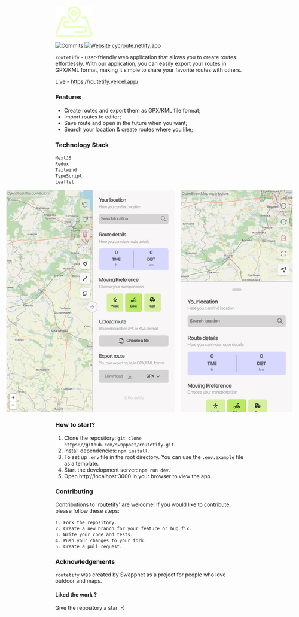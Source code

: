 <img align='center' src="public/logo.svg" width="100px">

![Commits](https://img.shields.io/github/commit-activity/m/swappnet/routetify)
[![Website cycroute.netlify.app](https://img.shields.io/website-up-down-green-red/http/shields.io.svg)](https://routetify.vercel.app/)

`routetify` - user-friendly web application that allows you to create routes effortlessly. With our application, you can easily export your routes in GPX/KML format, making it simple to share your favorite routes with others.

Live - https://routetify.vercel.app/

### Features

- Create routes and export them as GPX/KML file format;
- Import routes to editor;
- Save route and open in the future when you want;
- Search your location & create routes where you like;

### Technology Stack

    NextJS
    Redux
    Tailwind
    TypeScript
    Leaflet

<div style="display: flex; justify-content: center; gap: 1rem;">
    <img src="public/previews/1.png" width="450px">
    <img src="public/previews/2.png" width="300px">
</div>


### How to start?

1.  Clone the repository: `git clone https://github.com/swappnet/routetify.git`.
2.  Install dependencies: `npm install`.
3.  To set up `.env` file in the root directory. You can use the `.env.example` file as a template.
4.  Start the development server: `npm run dev`.
5.  Open http://localhost:3000 in your browser to view the app.

### Contributing

Contributions to 'routetify' are welcome! If you would like to contribute, please follow these steps:

    1. Fork the repository.
    2. Create a new branch for your feature or bug fix.
    3. Write your code and tests.
    4. Push your changes to your fork.
    5. Create a pull request.

### Acknowledgements

`routetify` was created by Swappnet as a project for people who love outdoor and maps.

<h4>Liked the work ?</h4>
Give the repository a star :-)
